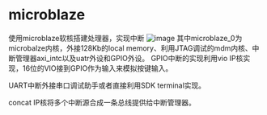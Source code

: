 # microblaze
使用microblaze软核搭建处理器，实现中断
![image](https://user-images.githubusercontent.com/109273341/184079504-895b2743-2305-44b2-8aae-f9891a4ea644.png)
其中microblaze_0为microbalze内核，外接128Kb的local memory、利用JTAG调试的mdm内核、中断管理器axi_intc以及uatr外设和GPIO外设。
GPIO中断的实现利用vio IP核实现，16位的VIO接到GPIO作为输入来模拟按键输入。

UART中断外接串口调试助手或者直接利用SDK terminal实现。

concat IP核将多个中断源合成一条总线提供给中断管理器。
